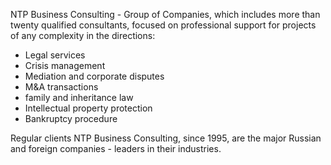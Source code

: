 NTP Business Consulting - Group of Companies, which includes more than twenty qualified consultants,
focused on professional support for projects of any complexity in the directions:

* Legal services
* Crisis management
* Mediation and corporate disputes
* M&A transactions
* family and inheritance law
* Intellectual property protection
* Bankruptcy procedure

Regular clients NTP Business Consulting, since 1995, are the major Russian
and foreign companies - leaders in their industries.
